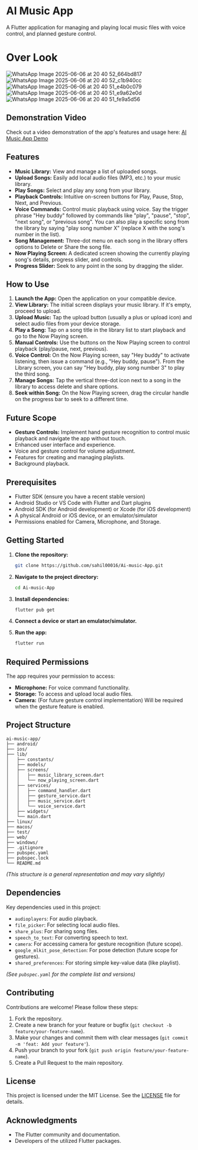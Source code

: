 # AI Music App

A Flutter application for managing and playing local music files with voice control, and planned gesture control.

# Over Look
![WhatsApp Image 2025-06-06 at 20 40 52_664bd817](https://github.com/user-attachments/assets/79f4b782-73c3-48af-a0db-7bee9e8ec159)
![WhatsApp Image 2025-06-06 at 20 40 52_c1b940cc](https://github.com/user-attachments/assets/6d2a9a91-f43e-433c-8904-60ef99b1cf95)
![WhatsApp Image 2025-06-06 at 20 40 51_e4b0c079](https://github.com/user-attachments/assets/467a2965-cb24-4078-a31d-32164a01dd9c)
![WhatsApp Image 2025-06-06 at 20 40 51_e9a62e0d](https://github.com/user-attachments/assets/e9988d34-838c-4533-a476-5ba6bf5f977f)
![WhatsApp Image 2025-06-06 at 20 40 51_fe9a5d56](https://github.com/user-attachments/assets/f43e234a-4e87-44fe-bc51-154528730723)

## Demonstration Video

Check out a video demonstration of the app's features and usage here: [AI Music App Demo](https://drive.google.com/file/d/1IZZOH6nYQtSKHqvwvhPrKlG-VtXExuaR/view?usp=drivesdk)

## Features

- **Music Library:** View and manage a list of uploaded songs.
- **Upload Songs:** Easily add local audio files (MP3, etc.) to your music library.
- **Play Songs:** Select and play any song from your library.
- **Playback Controls:** Intuitive on-screen buttons for Play, Pause, Stop, Next, and Previous.
- **Voice Commands:** Control music playback using voice. Say the trigger phrase "Hey buddy" followed by commands like "play", "pause", "stop", "next song", or "previous song". You can also play a specific song from the library by saying "play song number X" (replace X with the song's number in the list).
- **Song Management:** Three-dot menu on each song in the library offers options to Delete or Share the song file.
- **Now Playing Screen:** A dedicated screen showing the currently playing song's details, progress slider, and controls.
- **Progress Slider:** Seek to any point in the song by dragging the slider.

## How to Use

1.  **Launch the App:** Open the application on your compatible device.
2.  **View Library:** The initial screen displays your music library. If it's empty, proceed to upload.
3.  **Upload Music:** Tap the upload button (usually a plus or upload icon) and select audio files from your device storage.
4.  **Play a Song:** Tap on a song title in the library list to start playback and go to the Now Playing screen.
5.  **Manual Controls:** Use the buttons on the Now Playing screen to control playback (play/pause, next, previous).
6.  **Voice Control:** On the Now Playing screen, say "Hey buddy" to activate listening, then issue a command (e.g., "Hey buddy, pause"). From the Library screen, you can say "Hey buddy, play song number 3" to play the third song.
7.  **Manage Songs:** Tap the vertical three-dot icon next to a song in the library to access delete and share options.
8.  **Seek within Song:** On the Now Playing screen, drag the circular handle on the progress bar to seek to a different time.

## Future Scope

- **Gesture Controls:** Implement hand gesture recognition to control music playback and navigate the app without touch.
- Enhanced user interface and experience.
- Voice and gesture control for volume adjustment.
- Features for creating and managing playlists.
- Background playback.

## Prerequisites

- Flutter SDK (ensure you have a recent stable version)
- Android Studio or VS Code with Flutter and Dart plugins
- Android SDK (for Android development) or Xcode (for iOS development)
- A physical Android or iOS device, or an emulator/simulator
- Permissions enabled for Camera, Microphone, and Storage.

## Getting Started

1.  **Clone the repository:**

    ```bash
    git clone https://github.com/sahil00016/Ai-music-App.git
    ```

2.  **Navigate to the project directory:**

    ```bash
    cd Ai-music-App
    ```

3.  **Install dependencies:**

    ```bash
    flutter pub get
    ```

4.  **Connect a device or start an emulator/simulator.**

5.  **Run the app:**

    ```bash
    flutter run
    ```

## Required Permissions

The app requires your permission to access:

- **Microphone:** For voice command functionality.
- **Storage:** To access and upload local audio files.
- **Camera:** (For future gesture control implementation) Will be required when the gesture feature is enabled.

## Project Structure

```
ai-music-app/
├── android/
├── ios/
├── lib/
│   ├── constants/
│   ├── models/
│   ├── screens/
│   │   ├── music_library_screen.dart
│   │   └── now_playing_screen.dart
│   ├── services/
│   │   ├── command_handler.dart
│   │   ├── gesture_service.dart
│   │   ├── music_service.dart
│   │   └── voice_service.dart
│   ├── widgets/
│   └── main.dart
├── linux/
├── macos/
├── test/
├── web/
├── windows/
├── .gitignore
├── pubspec.yaml
├── pubspec.lock
└── README.md
```
*(This structure is a general representation and may vary slightly)*

## Dependencies

Key dependencies used in this project:

- `audioplayers`: For audio playback.
- `file_picker`: For selecting local audio files.
- `share_plus`: For sharing song files.
- `speech_to_text`: For converting speech to text.
- `camera`: For accessing camera for gesture recognition (future scope).
- `google_mlkit_pose_detection`: For pose detection (future scope for gestures).
- `shared_preferences`: For storing simple key-value data (like playlist). 

*(See `pubspec.yaml` for the complete list and versions)*

## Contributing

Contributions are welcome! Please follow these steps:

1.  Fork the repository.
2.  Create a new branch for your feature or bugfix (`git checkout -b feature/your-feature-name`).
3.  Make your changes and commit them with clear messages (`git commit -m 'feat: Add your feature'`).
4.  Push your branch to your fork (`git push origin feature/your-feature-name`).
5.  Create a Pull Request to the main repository.

## License

This project is licensed under the MIT License. See the [LICENSE](LICENSE) file for details.

## Acknowledgments

- The Flutter community and documentation.
- Developers of the utilized Flutter packages.



